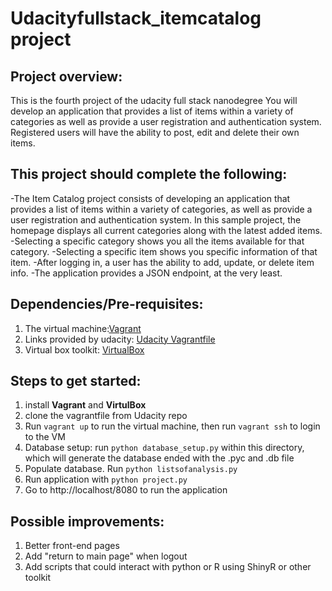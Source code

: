 # Udacityfullstack_itemcatalog project
## Project overview:
This is the fourth project of the udacity full stack nanodegree
You will develop an application that provides a list of items within a variety of categories as well as provide a user registration and authentication system. Registered users will have the ability to post, edit and delete their own items.
## This project should complete the following:
-The Item Catalog project consists of developing an application that provides a list of items within a variety of categories, as well as provide a user registration and authentication system. In this sample project, the homepage displays all current categories along with the latest added items.
-Selecting a specific category shows you all the items available for that category.
-Selecting a specific item shows you specific information of that item.
-After logging in, a user has the ability to add, update, or delete item info.
-The application provides a JSON endpoint, at the very least.
## Dependencies/Pre-requisites:
1. The virtual machine:[Vagrant](https://www.vagrantup.com/)
2. Links provided by udacity: [Udacity Vagrantfile](https://github.com/udacity/fullstack-nanodegree-vm)
3. Virtual box toolkit: [VirtualBox](https://www.virtualbox.org/wiki/Downloads)
## Steps to get started:
1. install **Vagrant** and **VirtulBox**
2. clone the vagrantfile from Udacity repo
3. Run `vagrant up` to run the virtual machine, then run `vagrant ssh` to login to the VM
4. Database setup: run `python database_setup.py` within this directory, which will generate the database ended with the .pyc and .db file
5. Populate database. Run `python listsofanalysis.py`
6. Run application with `python project.py`
7. Go to http://localhost/8080 to run the application
## Possible improvements:
1. Better front-end pages
2. Add "return to main page" when logout
3. Add scripts that could interact with python or R using ShinyR or other toolkit
